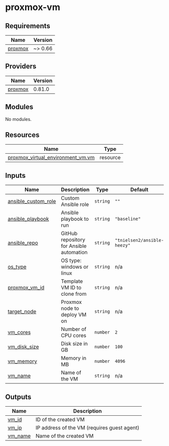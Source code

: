 # proxmox-vm

<!-- BEGINNING OF PRE-COMMIT-TERRAFORM DOCS HOOK -->
## Requirements

| Name | Version |
|------|---------|
| <a name="requirement_proxmox"></a> [proxmox](#requirement\_proxmox) | ~> 0.66 |

## Providers

| Name | Version |
|------|---------|
| <a name="provider_proxmox"></a> [proxmox](#provider\_proxmox) | 0.81.0 |

## Modules

No modules.

## Resources

| Name | Type |
|------|------|
| [proxmox_virtual_environment_vm.vm](https://registry.terraform.io/providers/bpg/proxmox/latest/docs/resources/virtual_environment_vm) | resource |

## Inputs

| Name | Description | Type | Default | Required |
|------|-------------|------|---------|:--------:|
| <a name="input_ansible_custom_role"></a> [ansible\_custom\_role](#input\_ansible\_custom\_role) | Custom Ansible role | `string` | `""` | no |
| <a name="input_ansible_playbook"></a> [ansible\_playbook](#input\_ansible\_playbook) | Ansible playbook to run | `string` | `"baseline"` | no |
| <a name="input_ansible_repo"></a> [ansible\_repo](#input\_ansible\_repo) | GitHub repository for Ansible automation | `string` | `"tnielsen2/ansible-heezy"` | no |
| <a name="input_os_type"></a> [os\_type](#input\_os\_type) | OS type: windows or linux | `string` | n/a | yes |
| <a name="input_proxmox_vm_id"></a> [proxmox\_vm\_id](#input\_proxmox\_vm\_id) | Template VM ID to clone from | `string` | n/a | yes |
| <a name="input_target_node"></a> [target\_node](#input\_target\_node) | Proxmox node to deploy VM on | `string` | n/a | yes |
| <a name="input_vm_cores"></a> [vm\_cores](#input\_vm\_cores) | Number of CPU cores | `number` | `2` | no |
| <a name="input_vm_disk_size"></a> [vm\_disk\_size](#input\_vm\_disk\_size) | Disk size in GB | `number` | `100` | no |
| <a name="input_vm_memory"></a> [vm\_memory](#input\_vm\_memory) | Memory in MB | `number` | `4096` | no |
| <a name="input_vm_name"></a> [vm\_name](#input\_vm\_name) | Name of the VM | `string` | n/a | yes |

## Outputs

| Name | Description |
|------|-------------|
| <a name="output_vm_id"></a> [vm\_id](#output\_vm\_id) | ID of the created VM |
| <a name="output_vm_ip"></a> [vm\_ip](#output\_vm\_ip) | IP address of the VM (requires guest agent) |
| <a name="output_vm_name"></a> [vm\_name](#output\_vm\_name) | Name of the created VM |
<!-- END OF PRE-COMMIT-TERRAFORM DOCS HOOK -->
